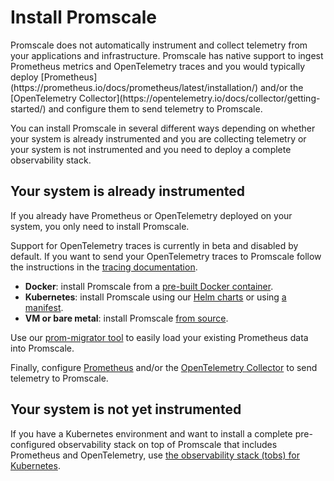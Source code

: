 # Install Promscale

<highlight type="important"> 
Promscale does not automatically instrument and collect telemetry from your 
applications and infrastructure. Promscale has native support to ingest 
Prometheus metrics and OpenTelemetry traces and you would typically deploy
[Prometheus](https://prometheus.io/docs/prometheus/latest/installation/) and/or the [OpenTelemetry Collector](https://opentelemetry.io/docs/collector/getting-started/) 
and configure them to send telemetry to Promscale.
</highlight>

You can install Promscale in several different ways depending on whether
your system is already instrumented and you are collecting telemetry
or your system is not instrumented and you need to deploy a complete
observability stack.

## Your system is already instrumented

If you already have Prometheus or OpenTelemetry deployed on your system, you only
need to install Promscale. 

Support for OpenTelemetry traces is currently in beta and disabled by default.
If you want to send your OpenTelemetry traces to Promscale follow the instructions
in the [tracing documentation][tracing-documentation].

*   **Docker**: install Promscale from a
    [pre-built Docker container][promscale-install-docker].
*   **Kubernetes**: install Promscale using our [Helm charts][promscale-install-helm]
    or using [a manifest][promscale-install-k8s-manifest].
*   **VM or bare metal**: install Promscale [from source][promscale-install-source].

Use our [prom-migrator tool][promscale-install-prom-migrator] to easily load your
existing Prometheus data into Promscale.

Finally, configure [Prometheus][config-prometheus] and/or the
[OpenTelemetry Collector][config-otel-collector] to send telemetry to Promscale.

## Your system is not yet instrumented

If you have a Kubernetes environment and want to install a complete pre-configured
observability stack on top of Promscale that includes Prometheus and OpenTelemetry, 
use [the observability stack (tobs) for Kubernetes][promscale-install-tobs].

[promscale-install-prom-migrator]: promscale/:currentVersion:/installation/prom-migrator/
[promscale-install-docker]: promscale/:currentVersion:/installation/docker/
[promscale-install-source]: promscale/:currentVersion:/installation/source/
[promscale-install-tobs]: promscale/:currentVersion:/tobs/
[promscale-install-helm]: promscale/:currentVersion:/installation/kubernetes/#install-promscale-with-helm
[promscale-install-k8s-manifest]: promscale/:currentVersion:/installation/kubernetes/#install-promscale-with-a-manifest-file
[gh-tsdb-extensions]: https://github.com/timescale/promscale_extension/blob/master/Readme.md
[tracing-documentation]: https://github.com/timescale/promscale/blob/master/docs/tracing.md
[config-prometheus]: promscale/:currentVersion:/installation/configure-prometheus/
[config-otel-collector]: promscale/:currentVersion:/installation/configure-otel-collector/